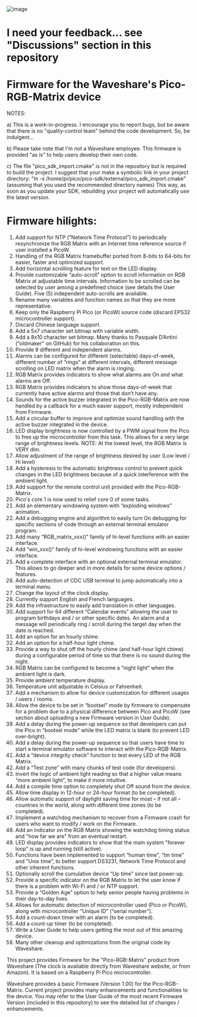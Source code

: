 ![image](https://github.com/astlouys/Pico-RGB-Matrix/assets/102733655/7ccc4ed1-cc92-4a48-820c-ed7c5804f344)

# I need your feedback... see "Discussions" section in this repository
# Firmware for the Waveshare's Pico-RGB-Matrix device

NOTES:

a) This is a work-in-progress. I encourage you to report bugs, but be aware that there is no "quality-control team" behind the code development. So, be indulgent...

b) Please take note that I'm not a Waveshare employee. This firmware is provided "as is" to help users develop their own code.

c) The flle "pico_sdk_import.cmake" is not in the repository but is required to build the project. I suggest that your make a symbolic link in your project directory: "ln -s /home/pi/pico/pico-sdk/external/pico_sdk_import.cmake" (assuming that you used the recommended directory names) This way, as soon as you update your SDK, rebuilding your project will automatically use the latest version.



# Firmware hilights:

1)	Add support for NTP (“Network Time Protocol”) to periodically resynchronize the RGB Matrix with an Internet time reference source if user installed a PicoW.
2)	Handling of the RGB Matrix framebuffer ported from 8-bits to 64-bits for easier, faster and optimized support.
3)	Add horizontal scrolling feature for text on the LED display.
4)	Provide customizable “auto-scroll” option to scroll information on RGB Matrix at adjustable time intervals. Information to be scrolled can be selected by user among a predefined choice (see details the User Guide). Five (5) independent auto-scrolls are available.
5)	Rename many variables and function names so that they are more representative.
6)	Keep only the Raspberry Pi Pico (or PicoW) source code (discard EPS32 microcontroller support).
7)	Discard Chinese language support.
8)	Add a 5x7 character set bitmap with variable width.
9)	Add a 8x10 character set bitmap. Many thanks to Pasquale D’Antini (“oldmaker” on GitHub) for his collaboration on this.
10)	Provide 9 different and independent alarms.
11)	Alarms can be configured for different (selectable) days-of-week, different number of “rings” at different intervals, different message scrolling on LED matrix when the alarm is ringing.
12)	RGB Matrix provides indicators to show what alarms are On and what alarms are Off.
13)	RGB Matrix provides indicators to show those days-of-week that currently have active alarms and those that don’t have any.
14)	Sounds for the active buzzer integrated in the Pico-RGB-Matrix are now handled by a callback for a much easier support, mostly independent from Firmware.
15)	Add a circular buffer to improve and optimize sound handling with the active buzzer integrated in the device.
16)	LED display brightness is now controlled by a PWM signal from the Pico to free up the microcontroller from this task. This allows for a very large range of brightness levels. NOTE: At the lowest level, the RGB Matrix is VERY dim.
17)	Allow adjustment of the range of brightness desired by user (Low level / Hi level)
18)	Add a hysteresis to the automatic brightness control to prevent quick changes in the LED brightness because of a quick interference with the ambient light.
19)	Add support for the remote control unit provided with the Pico-RGB-Matrix.
20)	Pico's core 1 is now used to relief core 0 of some tasks.
21)	Add an elementary windowing system with “exploding windows” animation..
22)	Add a debugging engine and algorithm to easily turn On debugging for specific sections of code through an external terminal emulator program.
23)	Add many “RGB_matrix_xxx()” family of hi-level functions with an easier interface.
24)	Add “win_xxx()” family of hi-level windowing functions with an easier interface.
25)	Add a complete interface with an optional external terminal emulator. This allows to go deeper and in more details for some device options / features.
26)	Add auto-detection of CDC USB terminal to jump automatically into a terminal menu.
27)	Change the layout of the clock display.
28)	Currently support English and French languages.
29)	Add the infrastructure to easily add translation in other languages.
30)	Add support for 64 different “Calendar events” allowing the user to program birthdays and / or other specific dates. An alarm and a message will periodically ring / scroll during the target day when the date is reached.
31)	Add an option for an hourly chime.
32)	Add an option for a half-hour light chime.
33)	Provide a way to shut off the hourly chime (and half-hour light chime) during a configurable period of time so that there is no sound during the night.
34)	RGB Matrix can be configured to become a “night light” when the ambient light is dark.
35)	Provide ambient temperature display.
36)	Temperature unit adjustable in Celsius or Fahrenheit.
37)	Add a mechanism to allow for device customization for different usages / users / rooms.
38)	Allow the device to be set in “bootsel” mode by firmware to compensate for a problem due to a physical difference between Pico and PicoW (see section about uploading a new Firmware version in User Guide).
39)	Add a delay during the power-up sequence so that developers can put the Pico in “bootsel mode” while the LED matrix is blank (to prevent LED over-bright).
40)	Add a delay during the power-up sequence so that users have time to start a terminal emulator software to interact with the Pico-RGB-Matrix.
41)	Add a “device integrity check” function to test every LED of the RGB Matrix.
42)	Add a “Test zone” with many chunks of test code (for developers).
43)	Invert the logic of ambient light reading so that a higher value means “more ambient light”, to make it more intuitive.
44)	Add a compile time option to completely shut Off sound from the device.
45)	Allow time display in 12-hour or 24-hour format (to be completed).
46)	Allow automatic support of daylight saving time for most – if not all – countries in the world, along with different time zones (to be completed).
47)	Implement a watchdog mechanism to recover from a Firmware crash for users who want to modify / work on the Firmware.
48)	Add an indicator on the RGB Matrix showing the watchdog timing status and "how far we are" from an eventual restart.
49)	LED display provides indicators to show that the main system "forever loop" is up and running (still active).
50)	Functions have been implemented to support “human time”, “tm time” and "Unix time”, to better support DS3231, Network Time Protocol and other inherent functions.
51)	Optionally scroll the cumulative device “Up time” since last power-up.
52)	Provide a specific indicator on the RGB Matrix to let the user know if there is a problem with Wi-Fi and / or NTP support.
53)	Provide a “Golden Age” option to help senior people having problems in their day-to-day lives.
54)	Allows for automatic detection of microcontroller used (Pico or PicoW), along with microcontroller “Unique ID” (“serial number”).
55)	Add a count-down timer with an alarm (to be completed).
56)	Add a count-up timer (to be completed).
57)	Write a User Guide to help users getting the most out of this amazing device.
58)	Many other cleanup and optimizations from the original code by Waveshare.

This project provides Firmware for the "Pico-RGB-Matrix" product from Waveshare (The clock is available directly from Waveshare website, or from Amazon). It is based on a Raspberry Pi Pico microcontroller.

Waveshare provides a basic Firmware (Version 1.00) for the Pico-RGB-Matrix. Current project provides many enhancements and functionalities to the device. You may refer to the User Guide of the most recent Firmware Version (included in this repository) to see the detailed list of changes / enhancements.

